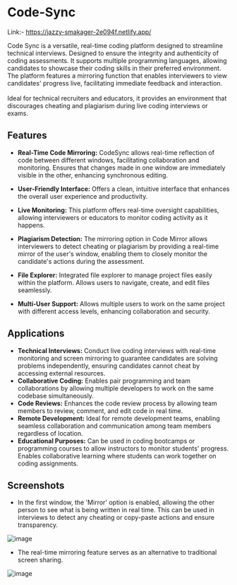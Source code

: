 # Code-Sync

Link:- https://jazzy-smakager-2e094f.netlify.app/

Code Sync is a versatile, real-time coding platform designed to streamline technical interviews. Designed to ensure the integrity and authenticity of coding assessments.
It supports multiple programming languages, allowing candidates to showcase their coding skills in their preferred environment. The platform features a mirroring function that enables interviewers to view candidates' progress live, facilitating immediate feedback and interaction.
<br>
<br>
Ideal for technical recruiters and educators, it provides an environment that discourages cheating and plagiarism during live coding interviews or exams.

## Features

- **Real-Time Code Mirroring:** CodeSync allows real-time reflection of code between different windows, facilitating collaboration and monitoring.
Ensures that changes made in one window are immediately visible in the other, enhancing synchronous editing.

- **User-Friendly Interface:** Offers a clean, intuitive interface that enhances the overall user experience and productivity.

- **Live Monitoring:** This platform offers real-time oversight capabilities, allowing interviewers or educators to monitor coding activity as it happens. 
  
- **Plagiarism Detection:** The mirroring option in Code Mirror allows interviewers to detect cheating or plagiarism by providing a real-time mirror of the user's window, enabling them to closely monitor the candidate's actions during the assessment.

- **File Explorer:** Integrated file explorer to manage project files easily within the platform. Allows users to navigate, create, and edit files seamlessly.

- **Multi-User Support:** Allows multiple users to work on the same project with different access levels, enhancing collaboration and security.

## Applications

- **Technical Interviews:** Conduct live coding interviews with real-time monitoring and screen mirroring to guarantee candidates are solving problems independently, ensuring candidates cannot cheat by accessing external resources. 
- **Collaborative Coding:** Enables pair programming and team collaborations by allowing multiple developers to work on the same codebase simultaneously.
- **Code Reviews:** Enhances the code review process by allowing team members to review, comment, and edit code in real time.
- **Remote Development:** Ideal for remote development teams, enabling seamless collaboration and communication among team members regardless of location.
- **Educational Purposes:** Can be used in coding bootcamps or programming courses to allow instructors to monitor students' progress. Enables collaborative learning where students can work together on coding assignments.

## Screenshots

- In the first window, the 'Mirror' option is enabled, allowing the other person to see what is being written in real time. This can be used in interviews to detect any cheating or copy-paste actions and ensure transparency.

![image](https://github.com/user-attachments/assets/e799b6ce-3db9-4236-9514-5fba900f4bb8)

- The real-time mirroring feature serves as an alternative to traditional screen sharing.

![image](https://github.com/user-attachments/assets/d5ead15c-4f83-49a5-98e4-146a7f14c147)












